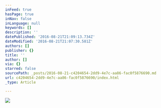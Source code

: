 ```yaml
---
inFeed: true
hasPage: true
inNav: false
inLanguage: null
keywords: []
description: ''
datePublished: '2016-08-21T21:09:13.734Z'
dateModified: '2016-08-21T21:07:30.581Z'
authors: []
publisher: {}
title: ''
author: []
via: {}
starred: false
sourcePath: _posts/2016-08-21-c4204654-2dd9-4e7c-aa86-fac0f5876690.md
url: c4204654-2dd9-4e7c-aa86-fac0f5876690/index.html
_type: Article

---
```

![](https://the-grid-user-content.s3-us-west-2.amazonaws.com/51d32716-c97a-4b3f-aca4-45f0a3db49ab.jpg)